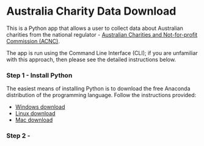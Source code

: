 # Australia Charity Data Download

This is a Python app that allows a user to collect data about Australian charities from the national regulator - <a href="https://www.acnc.gov.au/" target=_blank>Australian Charities and Not-for-profit Commission (ACNC)</a>.

The app is run using the Command Line Interface (CLI); if you are unfamiliar with this approach, then please see the detailed instructions below.

### Step 1 - Install Python

The easiest means of installing Python is to download the free Anaconda distribution of the programming language. Follow the instructions provided:
* <a href="https://www.anaconda.com/distribution/#windows" target=_blank>Windows download</a>
* <a href="https://www.anaconda.com/distribution/#linux" target=_blank>Linux download</a>
* <a href="https://www.anaconda.com/distribution/#macos" target=_blank>Mac download</a>

### Step 2 - 
